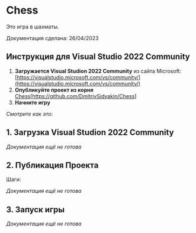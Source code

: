 # Chess
Это игра в шахматы.

Документация сделана: 26/04/2023

## Инструкция для Visual Studio 2022 Community

1. **Загружается Visual Studion 2022 Community** из сайта Microsoft: [https://visualstudio.microsoft.com/vs/community/](https://visualstudio.microsoft.com/vs/community/)
2. **Опубликуйте проект из корня** [Chess]([https://github.com/DmitriySidyakin/Chess])[https://github.com/DmitriySidyakin/Chess]
3. **Начните игру**

*Смотрите как это*:

## 1. Загрузка Visual Studion 2022 Community

*Документация ещё не готова*

## 2. Публикация Проекта

Шаги:

*Документация ещё не готова*

## 3. Запуск игры

*Документация ещё не готова*

